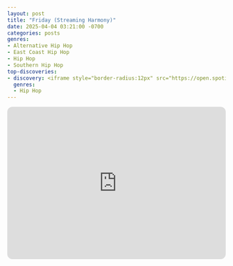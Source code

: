 ```yaml
---
layout: post
title: "Friday (Streaming Harmony)"
date: 2025-04-04 03:21:00 -0700
categories: posts
genres:
- Alternative Hip Hop
- East Coast Hip Hop
- Hip Hop
- Southern Hip Hop 
top-discoveries:
- discovery: <iframe style="border-radius:12px" src="https://open.spotify.com/embed/album/4eLPsYPBmXABThSJ821sqY?utm_source=generator" width="100%" height="352" frameBorder="0" allowfullscreen="" allow="autoplay; clipboard-write; encrypted-media; fullscreen; picture-in-picture" loading="lazy"></iframe>
  genres:
  - Hip Hop
---
```

<iframe style="border-radius:12px" src="https://open.spotify.com/embed/playlist/665oqpOTqVO8TKhQKng0Si?utm_source=generator" width="100%" height="352" frameBorder="0" allowfullscreen="" allow="autoplay; clipboard-write; encrypted-media; fullscreen; picture-in-picture" loading="lazy"></iframe>